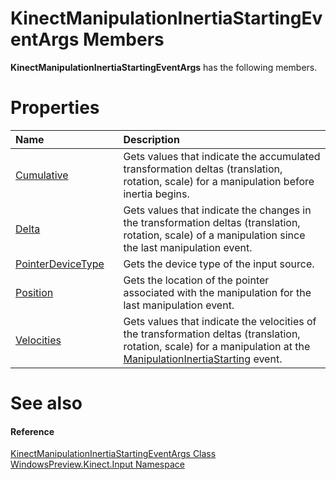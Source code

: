 KinectManipulationInertiaStartingEventArgs Members  
==================================================  

**KinectManipulationInertiaStartingEventArgs** has the following members.  

<span id="publicpropertiesSection"></span>

Properties  
==========  

<table>
<colgroup>
<col width="30%" />
<col width="60%" />
</colgroup>
<thead>
<tr class="header">
<th align="left">Name</th>
<th align="left">Description</th>
</tr>
</thead>
<tbody>
<tr class="odd">
<td align="left"><a href="Properties/Cumulative_Property.md">Cumulative</a></td>
<td align="left">Gets values that indicate the accumulated transformation deltas (translation, rotation, scale) for a manipulation before inertia begins.</td>
</tr>
<tr class="even">
<td align="left"><a href="Properties/Delta_Property.md">Delta</a></td>
<td align="left">Gets values that indicate the changes in the transformation deltas (translation, rotation, scale) of a manipulation since the last manipulation event.</td>
</tr>
<tr class="odd">
<td align="left"><a href="Properties/PointerDeviceType_Property.md">PointerDeviceType</a></td>
<td align="left">Gets the device type of the input source.</td>
</tr>
<tr class="even">
<td align="left"><a href="Properties/Position_Property.md">Position</a></td>
<td align="left">Gets the location of the pointer associated with the manipulation for the last manipulation event.</td>
</tr>
<tr class="odd">
<td align="left"><a href="Properties/Velocities_Property.md">Velocities</a></td>
<td align="left">Gets values that indicate the velocities of the transformation deltas (translation, rotation, scale) for a manipulation at the <a href="../KinectGestureRecognizer/Events/ManipulationInertiaStarting.md">ManipulationInertiaStarting</a> event.</td>
</tr>
</tbody>
</table>

<span id="ID4EK"></span>

See also  
========  

<span id="ID4EM"></span>
#### Reference  

[KinectManipulationInertiaStartingEventArgs Class](../KinectManipulationInertiaS.md)  
 [WindowsPreview.Kinect.Input Namespace](../../Kinect.Input.md)  



<!--Please do not edit the data in the comment block below.-->
<!--
TOCTitle : KinectManipulationInertiaStartingEventArgs Members
RLTitle : KinectManipulationInertiaStartingEventArgs Members
KeywordF : WindowsPreview.Kinect.Input.KinectManipulationInertiaStartingEventArgs
KeywordF : KinectManipulationInertiaStartingEventArgs
KeywordK : KinectManipulationInertiaStartingEventArgs class
KeywordK : KinectManipulationInertiaStartingEventArgs class, all members
KeywordK : WindowsPreview.Kinect.Input.KinectManipulationInertiaStartingEventArgs class
HelpPriority : 1
KeywordA : AllMembers.T:WindowsPreview.Kinect.Input.KinectManipulationInertiaStartingEventArgs
AssetID : AllMembers.T:WindowsPreview.Kinect.Input.KinectManipulationInertiaStartingEventArgs
Locale : en-us
CommunityContent : 1
TargetOS : Windows
TopicType : kbSyntax
DocSet : K4Wv2
ProjType : K4Wv2Proj
Technology : Kinect for Windows
Product : Kinect for Windows SDK v2
productversion : 20
-->
